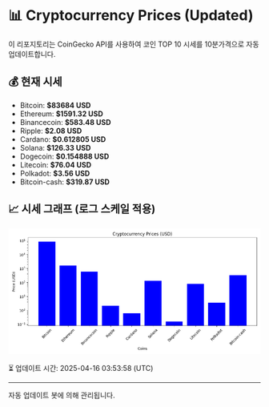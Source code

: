 
# 📊 Cryptocurrency Prices (Updated)

이 리포지토리는 CoinGecko API를 사용하여 코인 TOP 10 시세를 10분가격으로 자동 업데이트합니다.

## 💰 현재 시세
- Bitcoin: **$83684 USD**
- Ethereum: **$1591.32 USD**
- Binancecoin: **$583.48 USD**
- Ripple: **$2.08 USD**
- Cardano: **$0.612805 USD**
- Solana: **$126.33 USD**
- Dogecoin: **$0.154888 USD**
- Litecoin: **$76.04 USD**
- Polkadot: **$3.56 USD**
- Bitcoin-cash: **$319.87 USD**

## 📈 시세 그래프 (로그 스케일 적용)
![Crypto Prices](crypto_prices.png)

⏳ 업데이트 시간: 2025-04-16 03:53:58 (UTC)

---
자동 업데이트 봇에 의해 관리됩니다.
